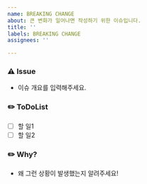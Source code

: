 ```yaml
---
name: BREAKING CHANGE
about: 큰 변화가 일어나면 작성하기 위한 이슈입니다.
title: ''
labels: BREAKING CHANGE
assignees: ''

---
```

### ⚠️ Issue
- 이슈 개요를 입력해주세요.

### ✏️ ToDoList
- [ ] 할 일1
- [ ] 할 일2

### ✏️ Why?
- 왜 그런 상황이 발생했는지 알려주세요!
